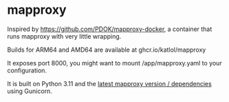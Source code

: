 # mapproxy

Inspired by https://github.com/PDOK/mapproxy-docker, a container that runs mapproxy with very little wrapping.

Builds for ARM64 and AMD64 are available at ghcr.io/katlol/mapproxy

It exposes port 8000, you might want to mount /app/mapproxy.yaml to your configuration.

It is built on Python 3.11 and the [latest mapproxy version / dependencies](requirements.txt) using Gunicorn.

